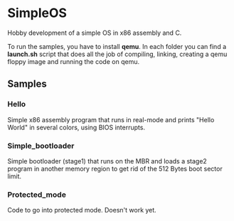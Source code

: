 # SimpleOS
Hobby development of a simple OS in x86 assembly and C.

To run the samples, you have to install **qemu**.
In each folder you can find a **launch.sh** script that does all the job of compiling, linking, creating a qemu floppy image and running the code on qemu.

## Samples

### Hello

Simple x86 assembly program that runs in real-mode and prints "Hello World" in several colors, using BIOS interrupts.

### Simple_bootloader

Simple bootloader (stage1) that runs on the MBR and loads a stage2 program in another memory region to get rid of the 512 Bytes boot sector limit.

### Protected_mode

Code to go into protected mode. Doesn't work yet.

